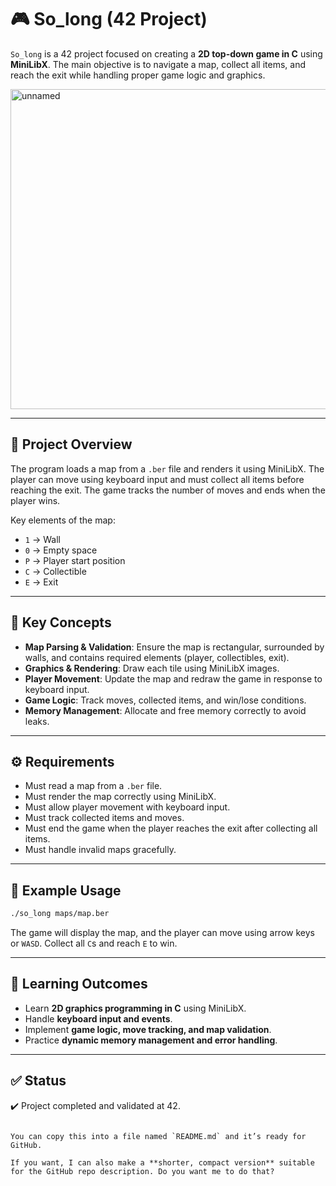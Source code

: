 
# 🎮 So_long (42 Project)

`So_long` is a 42 project focused on creating a **2D top-down game in C** using **MiniLibX**. The main objective is to navigate a map, collect all items, and reach the exit while handling proper game logic and graphics.

<img width="512" height="512" alt="unnamed" src="https://github.com/user-attachments/assets/4db9f94b-9c80-42d1-8718-a67358edf401" />

---

## 🚀 Project Overview

The program loads a map from a `.ber` file and renders it using MiniLibX. The player can move using keyboard input and must collect all items before reaching the exit. The game tracks the number of moves and ends when the player wins.

Key elements of the map:

* `1` → Wall
* `0` → Empty space
* `P` → Player start position
* `C` → Collectible
* `E` → Exit

---

## 🔑 Key Concepts

* **Map Parsing & Validation**: Ensure the map is rectangular, surrounded by walls, and contains required elements (player, collectibles, exit).
* **Graphics & Rendering**: Draw each tile using MiniLibX images.
* **Player Movement**: Update the map and redraw the game in response to keyboard input.
* **Game Logic**: Track moves, collected items, and win/lose conditions.
* **Memory Management**: Allocate and free memory correctly to avoid leaks.

---

## ⚙️ Requirements

* Must read a map from a `.ber` file.
* Must render the map correctly using MiniLibX.
* Must allow player movement with keyboard input.
* Must track collected items and moves.
* Must end the game when the player reaches the exit after collecting all items.
* Must handle invalid maps gracefully.

---

## 📝 Example Usage

```bash
./so_long maps/map.ber
````

The game will display the map, and the player can move using arrow keys or `WASD`. Collect all `C`s and reach `E` to win.

---

## 🎯 Learning Outcomes

* Learn **2D graphics programming in C** using MiniLibX.
* Handle **keyboard input and events**.
* Implement **game logic, move tracking, and map validation**.
* Practice **dynamic memory management and error handling**.

---

## ✅ Status

✔️ Project completed and validated at 42.

```

You can copy this into a file named `README.md` and it’s ready for GitHub.  

If you want, I can also make a **shorter, compact version** suitable for the GitHub repo description. Do you want me to do that?
```
